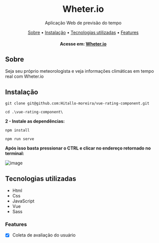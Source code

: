 # <h1 align="center">Wheter.io</h1>
<p align="center">
Aplicação Web de previsão do tempo</p>

<p align="center">
  <a href="#sobre">Sobre</a> • 
  <a href="#instalacao">Instalação</a> • 
  <a href="#tecnologias">Tecnologias utilizadas</a> • 
  <a href="#features">Features</a>
</p>
<h4 align="center">
	Acesse em: <a href="https://wheterio.netlify.app/" target="_blank">Wheter.io</a>
</h4>

<h2 id="sobre">Sobre</h2>
<p>Seja seu próprio meteorologista e veja informações climáticas em tempo real com Wheter.io</p>

<h2 id="instalacao">Instalação</h2>

```
git clone git@github.com:Hitallo-moreira/vue-rating-component.git
```
```
cd .\vue-rating-component\
```

<b>2 - Instale as dependências:</b>

```
npm install
```

```
npm run serve
```

<b>Após isso basta pressionar o CTRL e clicar no endereço retornado no terminal:</b>


![image](https://i.imgur.com/Wct7SiY.png)


<h2 id="tecnologias">Tecnologias utilizadas</h2>
<ul>
<li>Html</li>
<li>Css</li>
<li>JavaScript</li>
<li>Vue</li>
<li>Sass</li>
</ul>

<h3 id="features">Features</h3>

- [x] Coleta de avaliação do usuário

